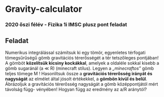 # Gravity-calculator

### 2020 őszi félév - Fizika 1i IMSC plusz pont feladat

## Feladat

Numerikus integrálással számítsuk ki egy tömör, egyenletes térfogati tömegsűrűségű gömb gravitációs térerősségét a tér tetszőleges pontjában! 
A gömböt **közelítsük kicsiny kockákkal**, amelyek a oldaléle sokkal kisebb a gömb sugaránál (a ≪ R) (minecraft stílus). 
Legyen a *„minecraftos”* gömb teljes tömege M ! 
Hasonlítsuk össze a **gravitációs térerősség irányát és nagyságát** az elmélet által jósolt értékekkel, a **gömbön kívül és belül**. 
Ábrázoljuk a gravitációs térerősség nagyságát a gömb középpontjától mért távolság függ- vényében! Hogyan függ az eredmény az a/R aránytól?
